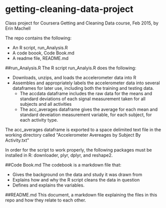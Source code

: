 # getting-cleaning-data-project
Class project for Coursera Getting and Cleaning Data course, Feb 2015, by Erin Machell

The repo contains the following:

* An R script, run_Analysis.R
* A code boook, Code Book.md
* A readme file, README.md
  
##run_Analysis.R
The R script run_Analyis.R does the following:  

* Downloads, unzips, and loads the accelerometer data into R
* Assembles and appropriately labels the accelerometer data into several dataframes for later use, including both the training and testing data.
  * The accdata dataframe includes the raw data for the means and standard deviations of each signal measurement taken for all subjects and all activities
  * The acc_averages dataframe gives the average for each mean and standard deveiation measurement variable, for each subject, for each activity type.

The acc_averages dataframe is exported to a space delimited text file in the working directory called "Accelerometer Avereages by Subject By Activity.txt"  
  
In order for the script to work properly, the following packages must be installed in R: downloader, plyr, dplyr, and reshape2.  

##Code Book.md
The codebook is a markdown file that:

* Gives the background on the data and study it was drawn from
* Explains how and why the R script cleans the data in question
* Defines and explains the variables.

##README.md
This document, a markdown file explaining the files in this repo and how they relate to each other.